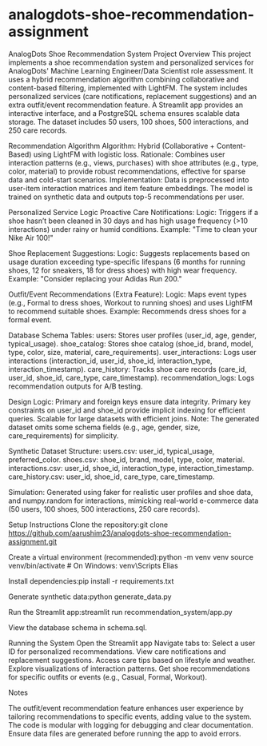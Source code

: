 # analogdots-shoe-recommendation-assignment
AnalogDots Shoe Recommendation System
Project Overview
This project implements a shoe recommendation system and personalized services for AnalogDots' Machine Learning Engineer/Data Scientist role assessment. It uses a hybrid recommendation algorithm combining collaborative and content-based filtering, implemented with LightFM. The system includes personalized services (care notifications, replacement suggestions) and an extra outfit/event recommendation feature. A Streamlit app provides an interactive interface, and a PostgreSQL schema ensures scalable data storage. The dataset includes 50 users, 100 shoes, 500 interactions, and 250 care records.

Recommendation Algorithm
Algorithm: Hybrid (Collaborative + Content-Based) using LightFM with logistic loss.
Rationale: Combines user interaction patterns (e.g., views, purchases) with shoe attributes (e.g., type, color, material) to provide robust recommendations, effective for sparse data and cold-start scenarios.
Implementation: Data is preprocessed into user-item interaction matrices and item feature embeddings. The model is trained on synthetic data and outputs top-5 recommendations per user.


Personalized Service Logic
Proactive Care Notifications:
Logic: Triggers if a shoe hasn’t been cleaned in 30 days and has high usage frequency (>10 interactions) under rainy or humid conditions.
Example: "Time to clean your Nike Air 100!"

Shoe Replacement Suggestions:
Logic: Suggests replacements based on usage duration exceeding type-specific lifespans (6 months for running shoes, 12 for sneakers, 18 for dress shoes) with high wear frequency.
Example: "Consider replacing your Adidas Run 200."

Outfit/Event Recommendations (Extra Feature):
Logic: Maps event types (e.g., Formal to dress shoes, Workout to running shoes) and uses LightFM to recommend suitable shoes.
Example: Recommends dress shoes for a formal event.


Database Schema
Tables:
users: Stores user profiles (user_id, age, gender, typical_usage).
shoe_catalog: Stores shoe catalog (shoe_id, brand, model, type, color, size, material, care_requirements).
user_interactions: Logs user interactions (interaction_id, user_id, shoe_id, interaction_type, interaction_timestamp).
care_history: Tracks shoe care records (care_id, user_id, shoe_id, care_type, care_timestamp).
recommendation_logs: Logs recommendation outputs for A/B testing.


Design Logic:
Primary and foreign keys ensure data integrity.
Primary key constraints on user_id and shoe_id provide implicit indexing for efficient queries.
Scalable for large datasets with efficient joins.
Note: The generated dataset omits some schema fields (e.g., age, gender, size, care_requirements) for simplicity.

Synthetic Dataset
Structure:
users.csv: user_id, typical_usage, preferred_color.
shoes.csv: shoe_id, brand, model, type, color, material.
interactions.csv: user_id, shoe_id, interaction_type, interaction_timestamp.
care_history.csv: user_id, shoe_id, care_type, care_timestamp.


Simulation: Generated using faker for realistic user profiles and shoe data, and numpy.random for interactions, mimicking real-world e-commerce data (50 users, 100 shoes, 500 interactions, 250 care records).

Setup Instructions
Clone the repository:git clone https://github.com/aarushim23/analogdots-shoe-recommendation-assignment.git

Create a virtual environment (recommended):python -m venv venv
source venv/bin/activate  # On Windows: venv\Scripts Elias

Install dependencies:pip install -r requirements.txt

Generate synthetic data:python generate_data.py

Run the Streamlit app:streamlit run recommendation_system/app.py

View the database schema in schema.sql.


Running the System
Open the Streamlit app 
Navigate tabs to:
Select a user ID for personalized recommendations.
View care notifications and replacement suggestions.
Access care tips based on lifestyle and weather.
Explore visualizations of interaction patterns.
Get shoe recommendations for specific outfits or events (e.g., Casual, Formal, Workout).


Notes

The outfit/event recommendation feature enhances user experience by tailoring recommendations to specific events, adding value to the system.
The code is modular with logging for debugging and clear documentation.
Ensure data files are generated before running the app to avoid errors.
